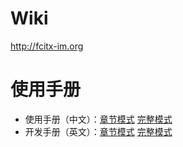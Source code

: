# Wiki #
http://fcitx-im.org

# 使用手册 #
  * 使用手册（中文）：[章节模式](http://fcitx.github.com/handbook/) [完整模式](http://fcitx.github.com/handbook/fcitx.html)
  * 开发手册（英文）：[章节模式](http://fcitx.github.com/developer-handbook/) [完整模式](http://fcitx.github.com/developer-handbook/fcitx-dev.html)